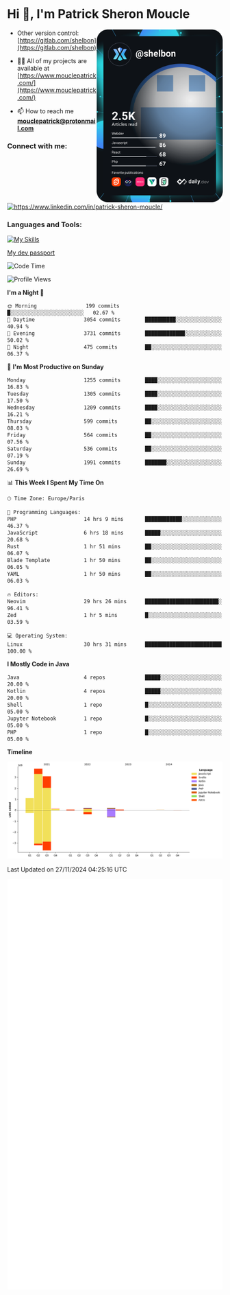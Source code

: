  
  <div align="left">
  <h1 align="left"> Hi 👋, I'm Patrick Sheron Moucle</h1>
<a     href="https://app.daily.dev/shelbon"><img src="https://github.com/shelbon/shelbon/blob/main/devcard.svg"  width="295" align="right" alt="shelbon's Dev Card"/></a>

- Other version control: [https://gitlab.com/shelbon](https://gitlab.com/shelbon)
- 👨‍💻 All of my projects are available at [https://www.mouclepatrick.com/](https://www.mouclepatrick.com/)

- 📫 How to reach me **mouclepatrick@protonmail.com**

<h3 align="left">Connect with me:</h3>
<p align="left">
<a href="https://linkedin.com/in/https://www.linkedin.com/in/patrick-sheron-moucle/" target="blank"  ><img align="center" src="https://raw.githubusercontent.com/rahuldkjain/github-profile-readme-generator/master/src/images/icons/Social/linked-in-alt.svg" alt="https://www.linkedin.com/in/patrick-sheron-moucle/" height="30" width="40" /></a>
</p>

<h3 align="left">Languages and Tools:</h3>
 
 [![My Skills](https://skillicons.dev/icons?i=kotlin,java,svelte,vue,spring,laravel,nuxt,htmx,go,php,elixir,graphql,css,html,tailwind,idea,vscode,redis,git,gitlab&perline=6&theme=light)](https://skillicons.dev)

[My dev passport](https://passeport.dev/p/e96cf336-11d7-4edd-916d-11af626333a8)
<!--START_SECTION:waka-->
![Code Time](http://img.shields.io/badge/Code%20Time-4%2C634%20hrs%2010%20mins-blue)

![Profile Views](http://img.shields.io/badge/Profile%20Views-0-blue)

**I'm a Night 🦉** 

```text
🌞 Morning                199 commits         █░░░░░░░░░░░░░░░░░░░░░░░░   02.67 % 
🌆 Daytime                3054 commits        ██████████░░░░░░░░░░░░░░░   40.94 % 
🌃 Evening                3731 commits        █████████████░░░░░░░░░░░░   50.02 % 
🌙 Night                  475 commits         ██░░░░░░░░░░░░░░░░░░░░░░░   06.37 % 
```
📅 **I'm Most Productive on Sunday** 

```text
Monday                   1255 commits        ████░░░░░░░░░░░░░░░░░░░░░   16.83 % 
Tuesday                  1305 commits        ████░░░░░░░░░░░░░░░░░░░░░   17.50 % 
Wednesday                1209 commits        ████░░░░░░░░░░░░░░░░░░░░░   16.21 % 
Thursday                 599 commits         ██░░░░░░░░░░░░░░░░░░░░░░░   08.03 % 
Friday                   564 commits         ██░░░░░░░░░░░░░░░░░░░░░░░   07.56 % 
Saturday                 536 commits         ██░░░░░░░░░░░░░░░░░░░░░░░   07.19 % 
Sunday                   1991 commits        ███████░░░░░░░░░░░░░░░░░░   26.69 % 
```


📊 **This Week I Spent My Time On** 

```text
🕑︎ Time Zone: Europe/Paris

💬 Programming Languages: 
PHP                      14 hrs 9 mins       ████████████░░░░░░░░░░░░░   46.37 % 
JavaScript               6 hrs 18 mins       █████░░░░░░░░░░░░░░░░░░░░   20.68 % 
Rust                     1 hr 51 mins        ██░░░░░░░░░░░░░░░░░░░░░░░   06.07 % 
Blade Template           1 hr 50 mins        ██░░░░░░░░░░░░░░░░░░░░░░░   06.05 % 
YAML                     1 hr 50 mins        ██░░░░░░░░░░░░░░░░░░░░░░░   06.03 % 

🔥 Editors: 
Neovim                   29 hrs 26 mins      ████████████████████████░   96.41 % 
Zed                      1 hr 5 mins         █░░░░░░░░░░░░░░░░░░░░░░░░   03.59 % 

💻 Operating System: 
Linux                    30 hrs 31 mins      █████████████████████████   100.00 % 
```

**I Mostly Code in Java** 

```text
Java                     4 repos             █████░░░░░░░░░░░░░░░░░░░░   20.00 % 
Kotlin                   4 repos             █████░░░░░░░░░░░░░░░░░░░░   20.00 % 
Shell                    1 repo              █░░░░░░░░░░░░░░░░░░░░░░░░   05.00 % 
Jupyter Notebook         1 repo              █░░░░░░░░░░░░░░░░░░░░░░░░   05.00 % 
PHP                      1 repo              █░░░░░░░░░░░░░░░░░░░░░░░░   05.00 % 
```



**Timeline**

![Lines of Code chart](https://raw.githubusercontent.com/shelbon/shelbon/main/assets/bar_graph.png)


 Last Updated on 27/11/2024 04:25:16 UTC
<!--END_SECTION:waka--> 
![Metrics](https://github.com/shelbon/shelbon/blob/main/github-metrics.svg)
